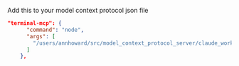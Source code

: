 Add this to your model context protocol json file
```json
"terminal-mcp": {
      "command": "node",
      "args": [
        "/users/annhoward/src/model_context_protocol_server/claude_workspace/terminal-mcp/build/index.js"
      ]
    },
```
